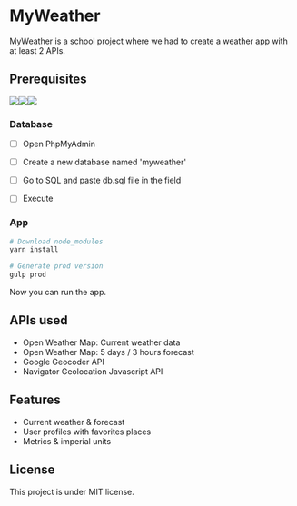 # MyWeather

MyWeather is a school project where we had to create a weather app with at least 2 APIs.



## Prerequisites

![](https://img.shields.io/badge/yarn->1.1.0-blue.svg)![](https://img.shields.io/badge/mamp->0.0.7-blue.svg)![](https://img.shields.io/badge/php->7.1-blue.svg)



### Database

- [ ] Open PhpMyAdmin
- [ ] Create a new database named 'myweather'
- [ ] Go to SQL and paste db.sql file in the field
- [ ] Execute



### App

```sh
# Download node_modules
yarn install

# Generate prod version
gulp prod
```



Now you can run the app.



## APIs used

- Open Weather Map: Current weather data
- Open Weather Map: 5 days / 3 hours forecast
- Google Geocoder API
- Navigator Geolocation Javascript API



## Features

- Current weather & forecast
- User profiles with favorites places
- Metrics & imperial units



## License

This project is under MIT license.